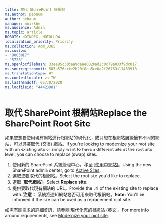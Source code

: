 ```yaml
---
title: 取代 SharePoint 根網站
ms.author: pebaum
author: pebaum
manager: mnirkhe
ms.audience: Admin
ms.topic: article
ROBOTS: NOINDEX, NOFOLLOW
localization_priority: Priority
ms.collection: Adm_O365
ms.custom:
- "9003017"
- "5726"
ms.openlocfilehash: 33ee85c305aa9daae0028ad2c0c79a003f9dc017
ms.sourcegitcommit: 505a576cc0e2b20f8ea5ce0a2f26763a11463918
ms.translationtype: HT
ms.contentlocale: zh-TW
ms.lasthandoff: 05/30/2020
ms.locfileid: "44428981"
---
```

# <a name="replace-the-sharepoint-root-site"></a><span data-ttu-id="ead30-102">取代 SharePoint 根網站</span><span class="sxs-lookup"><span data-stu-id="ead30-102">Replace the SharePoint Root Site</span></span>
<span data-ttu-id="ead30-103">如果您想要使用現有網站進行根網站的現代化，或只想在根網站層級擁有不同的網站，可以選擇取代 (交換) 網站。</span><span class="sxs-lookup"><span data-stu-id="ead30-103">If you're looking to modernize your root site with an existing site or simply want to have a different site at the root site level, you can choose to replace (swap) sites.</span></span>

1. <span data-ttu-id="ead30-104">使用新的 SharePoint 系統管理中心，移至 [[使用中網站]](https://admin.microsoft.com/sharepoint?page=siteManagement&modern=true)。</span><span class="sxs-lookup"><span data-stu-id="ead30-104">Using the new SharePoint admin center, go to [Active Sites](https://admin.microsoft.com/sharepoint?page=siteManagement&modern=true).</span></span>
2. <span data-ttu-id="ead30-105">選取您要取代的根網站。</span><span class="sxs-lookup"><span data-stu-id="ead30-105">Select the root site you'd like to replace.</span></span>
3. <span data-ttu-id="ead30-106">選取 **[取代網站]**。</span><span class="sxs-lookup"><span data-stu-id="ead30-106">Select **Replace site**.</span></span>
4. <span data-ttu-id="ead30-107">提供要取代現有網站的 URL。</span><span class="sxs-lookup"><span data-stu-id="ead30-107">Provide the url of the existing site to replace with.</span></span> <span data-ttu-id="ead30-108">**注意：** 系統將通知網站是否可用來取代根網站。</span><span class="sxs-lookup"><span data-stu-id="ead30-108">**Note:** You'll be informed if the site can be used as a replacement root site.</span></span>

<span data-ttu-id="ead30-109">如需有關需求的詳細資訊，請參閱 [現代化您的根網站](https://docs.microsoft.com/sharepoint/modern-root-site) (英文)。</span><span class="sxs-lookup"><span data-stu-id="ead30-109">For more info around requirements, see [Modernize your root site](https://docs.microsoft.com/sharepoint/modern-root-site).</span></span>